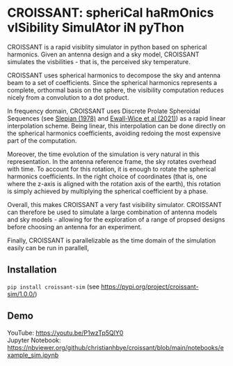 # CROISSANT: spheriCal haRmOnics vISibility SimulAtor iN pyThon

CROISSANT is a rapid visiblity simulator in python based on spherical harmonics. Given an antenna design and a sky model, CROISSANT simulates the visbilities - that is, the perceived sky temperature.

CROISSANT uses spherical harmonics to decompose the sky and antenna beam to a set of coefficients. Since the spherical harmonics represents a complete, orthormal basis on the sphere, the visibility computation reduces nicely from a convolution to a dot product.

In frequency domain, CROISSANT uses Discrete Prolate Spheroidal Sequences (see [Slepian (1978)](https://ui.adsabs.harvard.edu/abs/1978ATTTJ..57.1371S/abstract) and [Ewall-Wice et al (2021)](https://ui.adsabs.harvard.edu/abs/2021MNRAS.500.5195E/abstract)) as a rapid linear interpolation scheme. Being linear, this interpolation can be done directly on the spherical harmonics coefficients, avoiding redoing the most expensive part of the computation.

Moreover, the time evolution of the simulation is very natural in this representation. In the antenna reference frame, the sky rotates overhead with time. To account for this rotation, it is enough to rotate the spherical harmonics coefficients. In the right choice of coordinates (that is, one where the z-axis is aligned with the rotation axis of the earth), this rotation is simply achieved by multiplying the spherical coefficient by a phase.

Overall, this makes CROISSANT a very fast visibility simulator. CROISSANT can therefore be used to simulate a large combination of antenna models and sky models - allowing for the exploration of a range of propsed designs before choosing an antenna for an experiment.

Finally, CROISSANT is parallelizable as the time domain of the simulation easily can be run in parallell, 


## Installation
`pip install croissant-sim` (see https://pypi.org/project/croissant-sim/1.0.0/)

## Demo
YouTube: https://youtu.be/P1wzTp5QlY0 \
Jupyter Notebook: https://nbviewer.org/github/christianhbye/croissant/blob/main/notebooks/example_sim.ipynb
